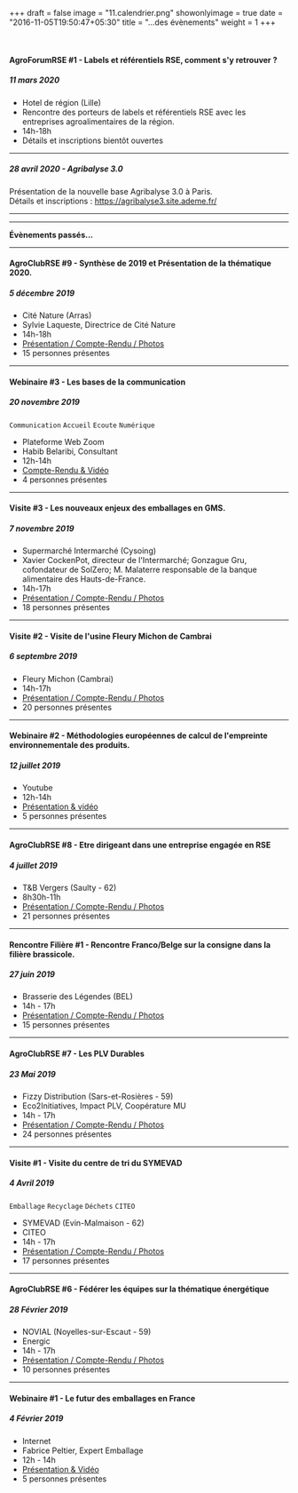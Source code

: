 +++
draft = false
image = "11.calendrier.png"
showonlyimage = true
date = "2016-11-05T19:50:47+05:30"
title = "...des évènements"
weight = 1
+++

<!--more-->

<br/>

#### AgroForumRSE #1 - Labels et référentiels RSE, comment s'y retrouver ?
##### 11 mars 2020

 - Hotel de région (Lille)
 - Rencontre des porteurs de labels et référentiels RSE avec les entreprises agroalimentaires de la région.
 - 14h-18h
 - Détails et inscriptions bientôt ouvertes

---

##### 28 avril 2020 -  Agribalyse 3.0
Présentation de la nouvelle base Agribalyse 3.0 à Paris.<br/>
Détails et inscriptions : https://agribalyse3.site.ademe.fr/

---
---

**Évènements passés...**

---

#### AgroClubRSE #9 - Synthèse de 2019 et Présentation de la thématique 2020.
##### 5 décembre 2019

 - Cité Nature (Arras)
 - Sylvie Laqueste, Directrice de Cité Nature
 - 14h-18h
 - [Présentation / Compte-Rendu / Photos](https://cloud.cestlebouquet.fr/index.php/s/DtYJEQHYQoPWGF8)
 - 15 personnes présentes

---

#### Webinaire #3 - Les bases de la communication
##### 20 novembre 2019

`Communication` `Accueil` `Ecoute` `Numérique`

 - Plateforme Web Zoom
 - Habib Belaribi, Consultant
 - 12h-14h
 - [Compte-Rendu & Vidéo](https://cloud.cestlebouquet.fr/index.php/s/DtYJEQHYQoPWGF8)
 - 4 personnes présentes

---

#### Visite #3 - Les nouveaux enjeux des emballages en GMS.
##### 7 novembre 2019

 - Supermarché Intermarché (Cysoing)
 - Xavier CockenPot, directeur de l'Intermarché; Gonzague Gru, cofondateur de SolZero; M. Malaterre responsable de la banque alimentaire des Hauts-de-France.
 - 14h-17h
 - [Présentation / Compte-Rendu / Photos](https://cloud.cestlebouquet.fr/index.php/s/DtYJEQHYQoPWGF8)
 - 18 personnes présentes

---

#### Visite #2 - Visite de l'usine Fleury Michon de Cambrai
##### 6 septembre 2019

 - Fleury Michon (Cambrai)
 - 14h-17h
 - [Présentation / Compte-Rendu / Photos](https://cloud.cestlebouquet.fr/index.php/s/DtYJEQHYQoPWGF8)
 - 20 personnes présentes

---

#### Webinaire #2 - Méthodologies européennes de calcul de l'empreinte environnementale des produits.
##### 12 juillet 2019

 - Youtube
 - 12h-14h
 - [Présentation & vidéo ](https://cloud.cestlebouquet.fr/index.php/s/DtYJEQHYQoPWGF8)
 - 5 personnes présentes

---

#### AgroClubRSE #8 - Etre dirigeant dans une entreprise engagée en RSE
##### 4 juillet 2019

 - T&B Vergers (Saulty - 62)
 - 8h30h-11h
 - [Présentation / Compte-Rendu / Photos](https://cloud.cestlebouquet.fr/index.php/s/DtYJEQHYQoPWGF8)
 - 21 personnes présentes

---

#### Rencontre Filière #1 - Rencontre Franco/Belge sur la consigne dans la filière brassicole.
##### 27 juin 2019

 - Brasserie des Légendes (BEL)
 - 14h - 17h
 - [Présentation / Compte-Rendu / Photos](https://cloud.cestlebouquet.fr/index.php/s/DtYJEQHYQoPWGF8)
 - 15 personnes présentes

---

#### AgroClubRSE #7 - Les PLV Durables
##### 23 Mai 2019

 - Fizzy Distribution (Sars-et-Rosières - 59)
 - Eco2Initiatives, Impact PLV, Coopérature MU
 - 14h - 17h
 - [Présentation / Compte-Rendu / Photos](https://cloud.cestlebouquet.fr/index.php/s/DtYJEQHYQoPWGF8)
 - 24 personnes présentes

 ---

#### Visite #1 - Visite du centre de tri du SYMEVAD
##### 4 Avril 2019

`Emballage` `Recyclage` `Déchets` `CITEO`

 - SYMEVAD (Evin-Malmaison - 62)
 - CITEO
 - 14h - 17h
 - [Présentation / Compte-Rendu / Photos](https://cloud.cestlebouquet.fr/index.php/s/DtYJEQHYQoPWGF8)
 - 17 personnes présentes

  ---

#### AgroClubRSE #6 - Fédérer les équipes sur la thématique énergétique
##### 28 Février 2019

 - NOVIAL (Noyelles-sur-Escaut - 59)
 - Energic
 - 14h - 17h
 - [Présentation / Compte-Rendu / Photos](https://cloud.cestlebouquet.fr/index.php/s/DtYJEQHYQoPWGF8)
 - 10 personnes présentes

  ---

#### Webinaire #1 - Le futur des emballages en France
##### 4 Février 2019

 - Internet
 - Fabrice Peltier, Expert Emballage
 - 12h - 14h
 - [Présentation & Vidéo ](https://cloud.cestlebouquet.fr/index.php/s/DtYJEQHYQoPWGF8)
 - 5 personnes présentes








